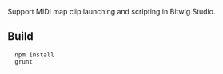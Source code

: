Support MIDI map clip launching and scripting in Bitwig Studio.

## Build

```
  npm install
  grunt
```
